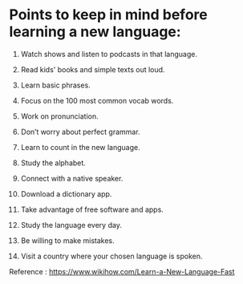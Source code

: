 # Points to keep in mind before learning a new language: 

1. Watch shows and listen to podcasts in that language.

2. Read kids' books and simple texts out loud.

3. Learn basic phrases.

4. Focus on the 100 most common vocab words.

5. Work on pronunciation.

6. Don’t worry about perfect grammar.

7. Learn to count in the new language.

8. Study the alphabet.

9. Connect with a native speaker.

10. Download a dictionary app.

11. Take advantage of free software and apps.

12. Study the language every day.

13. Be willing to make mistakes.

14. Visit a country where your chosen language is spoken.

Reference : https://www.wikihow.com/Learn-a-New-Language-Fast
